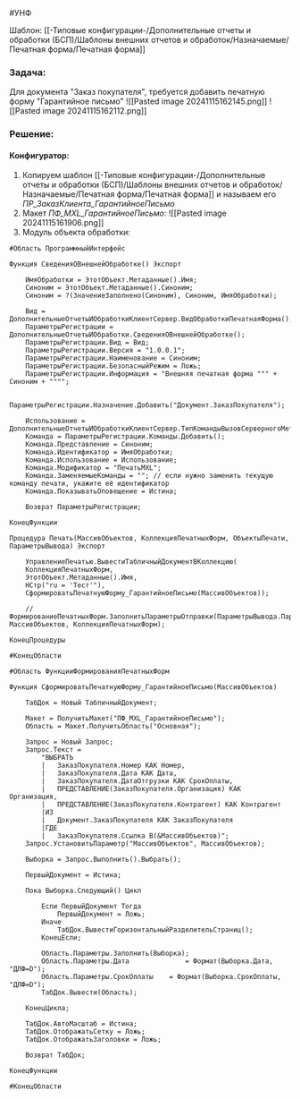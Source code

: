 #УНФ

Шаблон: [[-Типовые конфигурации-/Дополнительные отчеты и обработки (БСП)/Шаблоны внешних отчетов и обработок/Назначаемые/Печатная форма/Печатная форма]]
### Задача:

Для документа "Заказ покупателя", требуется добавить печатную форму "Гарантийное письмо"
![[Pasted image 20241115162145.png]]
![[Pasted image 20241115162112.png]]

### Решение:

#### Конфигуратор:

1. Копируем шаблон [[-Типовые конфигурации-/Дополнительные отчеты и обработки (БСП)/Шаблоны внешних отчетов и обработок/Назначаемые/Печатная форма/Печатная форма]] и называем его *ПР_ЗаказКлиента_ГарантийноеПисьмо*
2. Макет *ПФ_MXL_ГарантийноеПисьмо*:
![[Pasted image 20241115161906.png]]
3. Модуль объекта обработки:
```bsl
#Область ПрограммныйИнтерфейс

Функция СведенияОВнешнейОбработке() Экспорт
	
	ИмяОбработки = ЭтотОбъект.Метаданные().Имя; 
	Синоним = ЭтотОбъект.Метаданные().Синоним; 
	Синоним = ?(ЗначениеЗаполнено(Синоним), Синоним, ИмяОбработки);
	
	Вид = ДополнительныеОтчетыИОбработкиКлиентСервер.ВидОбработкиПечатнаяФорма();
	ПараметрыРегистрации = ДополнительныеОтчетыИОбработки.СведенияОВнешнейОбработке();
	ПараметрыРегистрации.Вид = Вид;
	ПараметрыРегистрации.Версия = "1.0.0.1";
	ПараметрыРегистрации.Наименование = Синоним;
	ПараметрыРегистрации.БезопасныйРежим = Ложь;
	ПараметрыРегистрации.Информация = "Внешняя печатная форма """ + Синоним + """";
	
	ПараметрыРегистрации.Назначение.Добавить("Документ.ЗаказПокупателя");
	
	Использование = ДополнительныеОтчетыИОбработкиКлиентСервер.ТипКомандыВызовСерверногоМетода();
	Команда = ПараметрыРегистрации.Команды.Добавить();
	Команда.Представление = Синоним;
	Команда.Идентификатор = ИмяОбработки;
	Команда.Использование = Использование;
	Команда.Модификатор = "ПечатьMXL";
	Команда.ЗаменяемыеКоманды = ""; // если нужно заменить текущую команду печати, укажите её идентификатор
	Команда.ПоказыватьОповещение = Истина;
	
	Возврат ПараметрыРегистрации; 
	
КонецФункции

Процедура Печать(МассивОбъектов, КоллекцияПечатныхФорм, ОбъектыПечати, ПараметрыВывода) Экспорт 
	
	УправлениеПечатью.ВывестиТабличныйДокументВКоллекцию(	
	КоллекцияПечатныхФорм,
	ЭтотОбъект.Метаданные().Имя,
	НСтр("ru = 'Тест'"),
	СформироватьПечатнуюФорму_ГарантийноеПисьмо(МассивОбъектов));
	
	//ФормированиеПечатныхФорм.ЗаполнитьПараметрыОтправки(ПараметрыВывода.ПараметрыОтправки, МассивОбъектов, КоллекцияПечатныхФорм);
	
КонецПроцедуры 

#КонецОбласти

#Область ФункцииФормированияПечатныхФорм

Функция СформироватьПечатнуюФорму_ГарантийноеПисьмо(МассивОбъектов)
	
	ТабДок = Новый ТабличныйДокумент;
	
	Макет = ПолучитьМакет("ПФ_MXL_ГарантийноеПисьмо");
	Область = Макет.ПолучитьОбласть("Основная");
	
	Запрос = Новый Запрос;
	Запрос.Текст = 
		"ВЫБРАТЬ
		|	ЗаказПокупателя.Номер КАК Номер,
		|	ЗаказПокупателя.Дата КАК Дата,
		|	ЗаказПокупателя.ДатаОтгрузки КАК СрокОплаты,
		|	ПРЕДСТАВЛЕНИЕ(ЗаказПокупателя.Организация) КАК Организация,
		|	ПРЕДСТАВЛЕНИЕ(ЗаказПокупателя.Контрагент) КАК Контрагент
		|ИЗ
		|	Документ.ЗаказПокупателя КАК ЗаказПокупателя
		|ГДЕ
		|	ЗаказПокупателя.Ссылка В(&МассивОбъектов)";
	Запрос.УстановитьПараметр("МассивОбъектов", МассивОбъектов);
	
	Выборка = Запрос.Выполнить().Выбрать();
	
	ПервыйДокумент = Истина;
	
	Пока Выборка.Следующий() Цикл
		
		Если ПервыйДокумент Тогда
			ПервыйДокумент = Ложь;
		Иначе
			ТабДок.ВывестиГоризонтальныйРазделительСтраниц();
		КонецЕсли;
		
		Область.Параметры.Заполнить(Выборка);
		Область.Параметры.Дата				= Формат(Выборка.Дата, "ДЛФ=D");
		Область.Параметры.СрокОплаты	= Формат(Выборка.СрокОплаты, "ДЛФ=D");
		ТабДок.Вывести(Область);
		
	КонецЦикла;
	
	ТабДок.АвтоМасштаб = Истина;
	ТабДок.ОтображатьСетку = Ложь;
	ТабДок.ОтображатьЗаголовки = Ложь;
	
	Возврат ТабДок;
	
КонецФункции	

#КонецОбласти
```